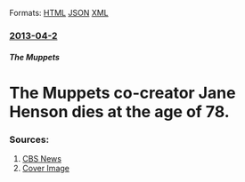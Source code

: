 
Formats: [HTML](/news/2013/04/2/the-muppets-co-creator-jane-henson-dies-at-the-age-of-78.html)  [JSON](/news/2013/04/2/the-muppets-co-creator-jane-henson-dies-at-the-age-of-78.json)  [XML](/news/2013/04/2/the-muppets-co-creator-jane-henson-dies-at-the-age-of-78.xml)  

### [2013-04-2](/news/2013/04/2/index.md)

##### The Muppets
# The Muppets co-creator Jane Henson dies at the age of 78. 




### Sources:

1. [CBS News](http://www.cbsnews.com/8301-201_162-57577645/jane-henson-matriarch-to-muppets-dies-at-78/)
1. [Cover Image](http://cbsnews1.cbsistatic.com/hub/i/2013/04/02/1b9be89c-a738-11e2-a3f0-029118418759/jane-henson-AP328397558148.jpg)
